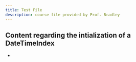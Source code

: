 ```yaml
---
title: Test File
description: course file provided by Prof. Bradley
---
```

Content regarding the intialization of a DateTimeIndex
-
-
